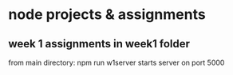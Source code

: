 # node projects & assignments

## week 1 assignments in week1 folder
from main directory:
npm run w1server 
starts server on port 5000 